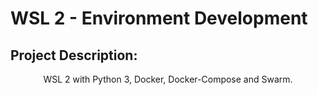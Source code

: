 # WSL 2 - Environment Development

## Project Description:
<p align="center">WSL 2 with Python 3, Docker, Docker-Compose and Swarm.</p>

